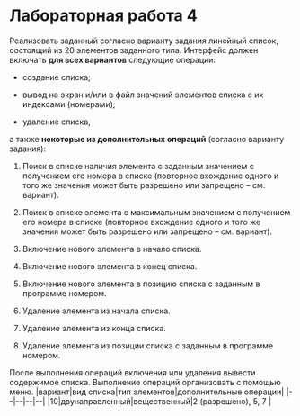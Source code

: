 # Лабораторная работа 4

Реализовать заданный согласно варианту задания линейный список, состоящий из 20 элементов заданного типа. Интерфейс должен включать **для всех вариантов** следующие операции:

- создание списка;

- вывод на экран и/или в файл значений элементов списка с их индексами (номерами);

- удаление списка,

а также **некоторые из дополнительных операций** (согласно варианту задания):

1. Поиск в списке наличия элемента с заданным значением с получением его номера в списке (повторное вхождение одного и того же значения может быть разрешено или запрещено – см. вариант).

2. Поиск в списке элемента с максимальным значением с получением его номера в списке (повторное вхождение одного и того же значения может быть разрешено или запрещено – см. вариант).

3. Включение нового элемента в начало списка.

4. Включение нового элемента в конец списка.

5. Включение нового элемента в позицию списка с заданным в программе номером.

6. Удаление элемента из начала списка.

7. Удаление элемента из конца списка.

8. Удаление элемента из позиции списка с заданным в программе номером.

После выполнения операций включения или удаления вывести содержимое списка. Выполнение операций организовать с помощью меню.
|вариант|вид списка|тип элементов|дополнительные операции|
|--|--|--|--|
|10|двунаправленный|вещественный|2 (разрешено), 5, 7 |
